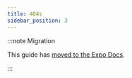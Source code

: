```yaml
---
title: 404s
sidebar_position: 3
---
```


:::note Migration

This guide has [moved to the Expo Docs](https://docs.expo.dev/routing/error-handling/#unmatched-routes).

:::
